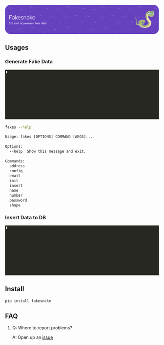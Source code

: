 ![FakeSnake_Logo](https://raw.githubusercontent.com/Vin-Cento/fakesnake/master/assets/banner.png)

## Usages

### Generate Fake Data

![generate demo](assets/generate_demo.gif)

```bash
fakes --help
```

    Usage: fakes [OPTIONS] COMMAND [ARGS]...

    Options:
      --help  Show this message and exit.

    Commands:
      address
      config
      email
      init
      insert
      name
      number
      password
      shape

### Insert Data to DB

![insert demo](assets/insert_demo.gif)

## Install

```bash
pip install fakesnake
```

## FAQ

1.  Q: Where to report problems?

    A: Open up an [issue](https://github.com/Vin-Cento/fakesnake/issues/new)
